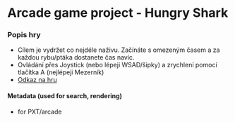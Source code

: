 
# Arcade game project - Hungry Shark

### Popis hry
* Cílem je vydržet co nejdéle naživu. Začínáte s omezeným časem a za každou rybu/ptáka dostanete čas navíc.
* Ovládání přes Joystick (nebo lépeji WSAD/šipky) a zrychlení pomocí tlačítka A (nejlépeji Mezerník)
* <a href="https://pslib-cz.github.io/2020p2web-makecode-project-janpane019/">Odkaz na hru</a>

#### Metadata (used for search, rendering)

* for PXT/arcade
<script src="https://makecode.com/gh-pages-embed.js"></script><script>makeCodeRender("{{ site.makecode.home_url }}", "{{ site.github.owner_name }}/{{ site.github.repository_name }}");</script>
